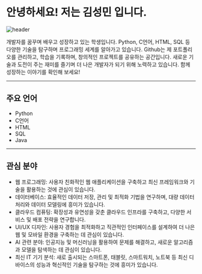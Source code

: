 # 안녕하세요! 저는 김성민 입니다.

![header](https://capsule-render.vercel.app/api?type=waving&color=gradient&height=300&section=header&text=Hi!%20My%20name%20is%20KSM%20%F0%9F%A4%97)


개발자를 꿈꾸며 배우고 성장하고 있는 학생입니다. Python, C언어, HTML, SQL 등 다양한 기술을 탐구하며 프로그래밍 세계를 알아가고 있습니다. Github는 제 포트폴리오를 관리하고, 학습을 기록하며, 창의적인 프로젝트를 공유하는 공간입니다. 새로운 기술과 도전이 주는 재미를 즐기며 더 나은 개발자가 되기 위해 노력하고 있습니다. 함께 성장하는 이야기를 확인해 보세요!

------------------------------------------------------------
## 주요 언어
- Python
- C언어
- HTML
- SQL
- Java

------------------------------------------------------------
## 관심 분야
- 웹 프로그래밍: 사용자 친화적인 웹 애플리케이션을 구축하고 최신 프레임워크와 기술을 활용하는 것에 관심이 있습니다.
- 데이터베이스: 효율적인 데이터 저장, 관리 및 최적화 기법을 연구하며, 대량 데이터 처리와 데이터 모델링에 흥미가 있습니다.
- 클라우드 컴퓨팅: 확장성과 유연성을 갖춘 클라우드 인프라를 구축하고, 다양한 서비스 및 배포 전략을 연구합니다.
- UI/UX 디자인: 사용자 경험을 최적화하고 직관적인 인터페이스를 설계하여 더 나은 웹 및 모바일 환경을 구축하는 데 관심이 있습니다.
- AI 관련 분야: 인공지능 및 머신러닝을 활용하여 문제를 해결하고, 새로운 알고리즘과 모델을 탐색하는 데 관심이 있습니다.
- 최신 IT 기기 분석: 새로 출시되는 스마트폰, 태블릿, 스마트워치, 노트북 등 최신 디바이스의 성능과 혁신적인 기술을 탐구하는 것에 흥미가 있습니다.


<!--
**kimsm0405/kimsm0405** is a ✨ _special_ ✨ repository because its `README.md` (this file) appears on your GitHub profile.

Here are some ideas to get you started:

- 🔭 I’m currently working on ...
- 🌱 I’m currently learning ...
- 👯 I’m looking to collaborate on ...
- 🤔 I’m looking for help with ...
- 💬 Ask me about ...
- 📫 How to reach me: ...
- 😄 Pronouns: ...
- ⚡ Fun fact: ...
-->
